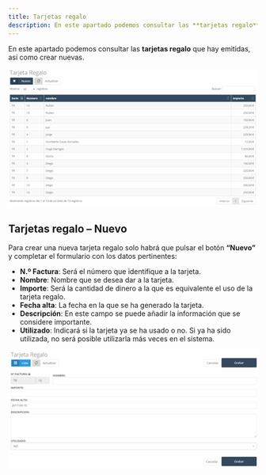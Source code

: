 ```yaml
---
title: Tarjetas regalo
description: En este apartado podemos consultar las **tarjetas regalo** que hay emitidas, así como crear nuevas.
---
```


En este apartado podemos consultar las **tarjetas regalo** que hay emitidas, así como crear nuevas.

![Imagen](../../../assets/primerafactura/regalo1.png)

## Tarjetas regalo – Nuevo

Para crear una nueva tarjeta regalo solo habrá que pulsar el botón **“Nuevo”** y completar el formulario con los datos pertinentes:

- **N.º Factura**: Será el número que identifique a la tarjeta.
- **Nombre**: Nombre que se desea dar a la tarjeta.
- **Importe**: Será la cantidad de dinero a la que es equivalente el uso de la tarjeta regalo.
- **Fecha alta**: La fecha en la que se ha generado la tarjeta.
- **Descripción**: En este campo se puede añadir la información que se considere importante.
- **Utilizado**: Indicará si la tarjeta ya se ha usado o no. Si ya ha sido utilizada, no será posible utilizarla más veces en el sistema.

![Imagen](../../../assets/primerafactura/regalo2.png)